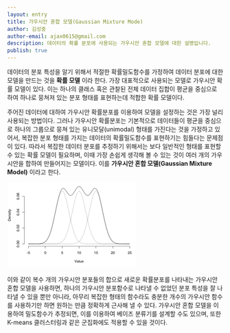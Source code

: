 ```yaml
---
layout: entry
title: 가우시안 혼합 모델(Gaussian Mixture Mode)
author: 김성중
author-email: ajax0615@gmail.com
description: 데이터의 확률 분포에 사용되는 가우시안 혼합 모델에 대한 설명입니다.
publish: true
---
```


데이터의 분포 특성을 알기 위해서 적절한 확률밀도함수를 가정하여 데이터 분포에 대한 모델을 만드는 것을 **확률 모델** 이라 한다. 가장 대표적으로 사용되는 모델로 가우시안 확률 모델이 있다. 이는 하나의 클래스 혹은 관찰된 전체 데이터 집합이 평균을 중심으로 하여 하나로 뭉쳐져 있는 분포 형태를 표현하는데 적합한 확률 모델이다.

주어진 데이터에 대하여 가우시안 확률분포를 이용하여 모델을 설정하는 것은 가장 널리 사용되는 방법이다. 그러나 가우시안 확률분포는 기본적으로 데이터들이 평균을 중심으로 하나의 그룹으로 뭉쳐 있는 유니모달(unimodal) 형태를 가진다는 것을 가정하고 있어서, 복잡한 분포 형태를 가지는 데이터의 확률밀도함수를 표현하기는 힘들다는 문제점이 있다. 따라서 복잡한 데이터 분포를 추정하기 위해서는 보다 일반적인 형태를 표현할 수 있는 확률 모델이 필요하며, 이때 가장 손쉽게 생각해 볼 수 있는 것이 여러 개의 가우시안을 합하여 만들어지는 모델이다. 이를 **가우시안 혼합 모델(Gaussian Mixture Model)** 이라고 한다.

![GMM](/images/2016/01/13/gmm.png "GMM")

이와 같이 복수 개의 가우시안 분포들의 합으로 새로운 확률분포를 나타내는 가우시안 혼합 모델을 사용하면, 하나의 가우시안 분포함수로 나타낼 수 없었던 분포 특성을 잘 나타낼 수 있을 뿐만 아니라, 아무리 복잡한 형태의 함수라도 충분한 개수의 가우시안 함수를 사용하기만 하면 원하는 만큼 정확하게 근사해 낼 수 있다. 가우시안 혼합 모델을 이용하여 밀도함수가 추정되면, 이를 이용하여 베이즈 분류기를 설계할 수도 있으며, 또한 K-means 클러스터링과 같은 군집화에도 적용할 수 있을 것이다.
